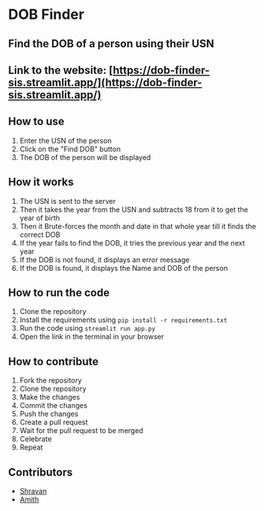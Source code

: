 # DOB Finder

## Find the DOB of a person using their USN

## Link to the website: [https://dob-finder-sis.streamlit.app/](https://dob-finder-sis.streamlit.app/)

## How to use

1. Enter the USN of the person
2. Click on the "Find DOB" button
3. The DOB of the person will be displayed

## How it works

1. The USN is sent to the server
2. Then it takes the year from the USN and subtracts 18 from it to get the year of birth
3. Then it Brute-forces the month and date in that whole year till it finds the correct DOB
4. If the year fails to find the DOB, it tries the previous year and the next year
5. If the DOB is not found, it displays an error message
6. If the DOB is found, it displays the Name and DOB of the person

## How to run the code

1. Clone the repository
2. Install the requirements using `pip install -r requirements.txt`
3. Run the code using `streamlit run app.py`
4. Open the link in the terminal in your browser

## How to contribute

1. Fork the repository
2. Clone the repository
3. Make the changes
4. Commit the changes
5. Push the changes
6. Create a pull request
7. Wait for the pull request to be merged
8. Celebrate
9. Repeat

## Contributors

- [Shravan](https://myselfshravan.github.io)
- [Amith](https://github.com/amith225)
